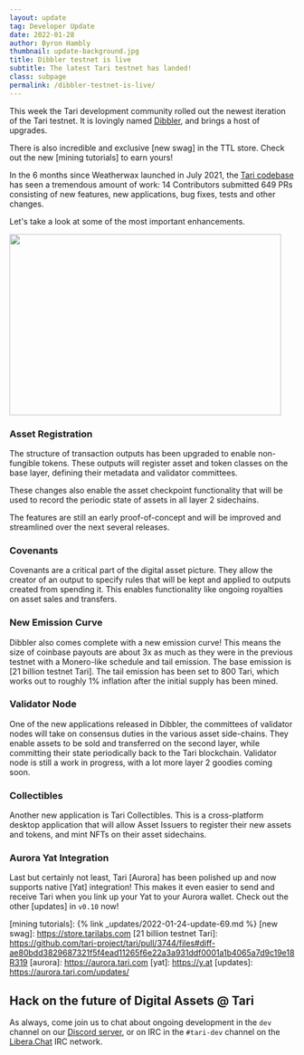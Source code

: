 ```yaml
---
layout: update
tag: Developer Update
date: 2022-01-28
author: Byron Hambly
thumbnail: update-background.jpg
title: Dibbler testnet is live
subtitle: The latest Tari testnet has landed!
class: subpage
permalink: /dibbler-testnet-is-live/
---
```


This week the Tari development community rolled out the newest iteration of the Tari testnet. It is lovingly named [Dibbler], and brings a host of upgrades.

There is also incredible and exclusive [new swag] in the TTL store. Check out the new [mining tutorials] to earn yours!

In the 6 months since Weatherwax launched in July 2021, the [Tari codebase] has seen a tremendous amount of work: 14 Contributors submitted 649 PRs consisting of new features, new applications, bug fixes, tests and other changes.

Let's take a look at some of the most important enhancements.

<img src="https://media3.giphy.com/media/a8GOUGGMCOSIM/giphy.gif?cid=790b76118ee8d75a5752df26277d14888d8f633dc776efb3&rid=giphy.gif&ct=g" width="480" height="320">

### Asset Registration

The structure of transaction outputs has been upgraded to enable non-fungible tokens. These outputs will register asset and token classes on the base layer, defining their metadata and validator committees.

These changes also enable the asset checkpoint functionality that will be used to record the periodic state of assets in all layer 2 sidechains.

The features are still an early proof-of-concept and will be improved and streamlined over the next several releases.
### Covenants

Covenants are a critical part of the digital asset picture. They allow the creator of an output to specify rules that will be kept and applied to outputs created from spending it. This enables functionality like ongoing royalties on asset sales and transfers.

### New Emission Curve

Dibbler also comes complete with a new emission curve! This means the size of coinbase payouts are about 3x as much as they were in the previous testnet with a Monero-like schedule and tail emission. The base emission is [21 billion testnet Tari]. The tail emission has been set to 800 Tari, which works out to roughly 1% inflation after the initial supply has been mined.

### Validator Node

One of the new applications released in Dibbler, the committees of validator nodes will take on consensus duties in the various asset side-chains. They enable assets to be sold and transferred on the second layer, while committing their state periodically back to the Tari blockchain. Validator node is still a work in progress, with a lot more layer 2 goodies coming soon.

### Collectibles

Another new application is Tari Collectibles. This is a cross-platform desktop application that will allow Asset Issuers to register their new assets and tokens, and mint NFTs on their asset sidechains.

### Aurora Yat Integration

Last but certainly not least, Tari [Aurora] has been polished up and now supports native [Yat] integration! This makes it even easier to send and receive Tari when you link up your Yat to your Aurora wallet. Check out the other [updates] in `v0.10` now!

[dibbler]: https://discworld.fandom.com/wiki/Cut-Me-Own-Throat_Dibbler
[tari codebase]: https://github.com/tari-project/tari
[mining tutorials]: {% link _updates/2022-01-24-update-69.md %}
[new swag]: https://store.tarilabs.com
[21 billion testnet Tari]: https://github.com/tari-project/tari/pull/3744/files#diff-ae80bdd3829687321f5f4ead11265f6e22a3a931ddf0001a1b4065a7d9c19e18R319
[aurora]: https://aurora.tari.com
[yat]: https://y.at
[updates]: https://aurora.tari.com/updates/

## Hack on the future of Digital Assets @ Tari

As always, come join us to chat about ongoing development in the `dev` channel on our [Discord server], or on IRC in the `#tari-dev` channel on the [Libera.Chat] IRC network.

[discord server]: https://discord.gg/tari
[libera.chat]: https://libera.chat
[telegram]: https://t.me/tariproject
